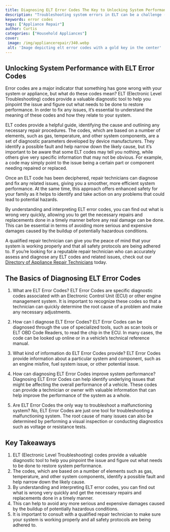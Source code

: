 ```yaml
---
title: Diagnosing ELT Error Codes The Key to Unlocking System Performance
description: "Troubleshooting system errors in ELT can be a challenge - this blog post outlines the steps you can take to diagnose and fix performance issues quickly and conveniently"
keywords: error codes
tags: ["Appliance Repair"]
author: Curtis
categories: ["Household Appliances"]
cover: 
 image: /img/appliancerepair/340.webp
 alt: 'Image depicting elt error codes with a gold key in the center'
---
```

## Unlocking System Performance with ELT Error Codes

Error codes are a major indicator that something has gone wrong with your system or appliance, but what do these codes mean? ELT (Electronic Level Troubleshooting) codes provide a valuable diagnostic tool to help you pinpoint the issue and figure out what needs to be done to restore performance. In order to fix any issues, it’s essential to understand the meaning of these codes and how they relate to your system.

ELT codes provide a helpful guide, identifying the cause and outlining any necessary repair procedures. The codes, which are based on a number of elements, such as gas, temperature, and other system components, are a set of diagnostic parameters developed by device manufacturers. They identify a possible fault and help narrow down the likely cause, but it’s important to be aware that some ELT codes may tell you nothing, while others give very specific information that may not be obvious. For example, a code may simply point to the issue being a certain part or component needing repaired or replaced.

Once an ELT code has been deciphered, repair technicians can diagnose and fix any related issues, giving you a smoother, more efficient system performance. At the same time, this approach offers enhanced safety for your family as it helps to identify and take action on any problems that could lead to potential hazards.

By understanding and interpreting ELT error codes, you can find out what is wrong very quickly, allowing you to get the necessary repairs and replacements done in a timely manner before any real damage can be done. This can be essential in terms of avoiding more serious and expensive damages caused by the buildup of potentially hazardous conditions. 

A qualified repair technician can give you the peace of mind that your system is working properly and that all safety protocols are being adhered to. If you’re looking for a reputable repair technician who can accurately assess and diagnose any ELT codes and related issues, check out our [Directory of Appliance Repair Technicians](./pages/appliance-repair-technicians) today.

## The Basics of Diagnosing ELT Error Codes

1. What are ELT Error Codes?
ELT Error Codes are specific diagnostic codes associated with an Electronic Control Unit (ECU) or other engine management system. It is important to recognize these codes so that a technician can quickly determine the root cause of a problem and make any necessary adjustments.

2. How can I diagnose ELT Error Codes?
ELT Error Codes can be diagnosed through the use of specialized tools, such as scan tools or ELT OBD Code Readers, to read the chip in the ECU. In many cases, the code can be looked up online or in a vehicle’s technical reference manual.

3. What kind of information do ELT Error Codes provide?
ELT Error Codes provide information about a particular system and component, such as an engine misfire, fuel system issue, or other potential issue.

4. How can diagnosing ELT Error Codes improve system performance?
Diagnosing ELT Error Codes can help identify underlying issues that might be affecting the overall performance of a vehicle. These codes can provide a technician or owner with valuable information that can help improve the performance of the system as a whole.

5. Are ELT Error Codes the only way to troubleshoot a malfunctioning system?
No, ELT Error Codes are just one tool for troubleshooting a malfunctioning system. The root cause of many issues can also be determined by performing a visual inspection or conducting diagnostics such as voltage or resistance tests.

## Key Takeaways

1. ELT (Electronic Level Troubleshooting) codes provide a valuable diagnostic tool to help you pinpoint the issue and figure out what needs to be done to restore system performance. 
2. The codes, which are based on a number of elements such as gas, temperature, and other system components, identify a possible fault and help narrow down the likely cause.
3. By understanding and interpreting ELT error codes, you can find out what is wrong very quickly and get the necessary repairs and replacements done in a timely manner. 
4. This can help to avoid any more serious and expensive damages caused by the buildup of potentially hazardous conditions.
5. It is important to consult with a qualified repair technician to make sure your system is working properly and all safety protocols are being adhered to.
